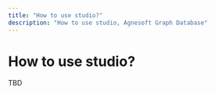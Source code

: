 ```yaml
---
title: "How to use studio?"
description: "How to use studio, Agnesoft Graph Database"
---
```


# How to use studio?

TBD
